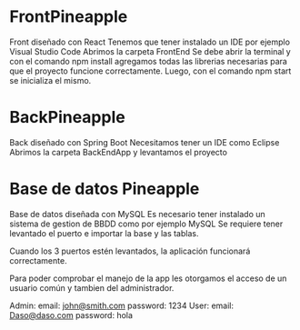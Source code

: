 # FrontPineapple
Front diseñado con React
Tenemos que tener instalado un IDE por ejemplo Visual Studio Code
Abrimos la carpeta FrontEnd 
Se debe abrir la terminal y con el comando npm install agregamos todas las librerias necesarias para que el proyecto funcione correctamente.
Luego, con el comando npm start se inicializa el mismo.

# BackPineapple
Back diseñado con Spring Boot 
Necesitamos tener un IDE como Eclipse 
Abrimos la carpeta BackEndApp y levantamos el proyecto

# Base de datos Pineapple

Base de datos diseñada con MySQL
Es necesario tener instalado un sistema de gestion de BBDD como por ejemplo MySQL
Se requiere tener levantado el puerto e importar la base y las tablas. 

Cuando los 3 puertos estén levantados, la aplicación funcionará correctamente.

Para poder comprobar el manejo de la app les otorgamos el acceso de un usuario común y tambien del administrador.

Admin: email: john@smith.com password: 1234
User: email: Daso@daso.com password: hola




